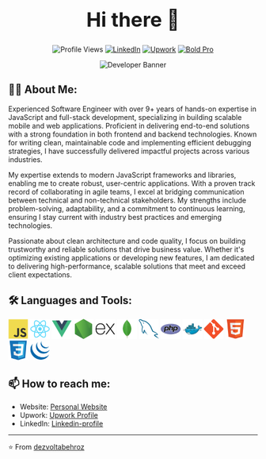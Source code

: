 <div align="center">
<h1 style="font-size: 40px;">Hi there 👋</h1>

![Profile Views](https://komarev.com/ghpvc/?username=dezvoltabehroz&color=brightgreen)
[![LinkedIn](https://img.shields.io/badge/LinkedIn-0077B5?style=for-the-badge&logo=linkedin&logoColor=white)](https://www.linkedin.com/in/behrozahmed/)
[![Upwork](https://img.shields.io/badge/Upwork-6FDA44?style=for-the-badge&logo=Upwork&logoColor=white)](https://www.upwork.com/freelancers/~01649ef45ea6dda835)
[![Bold Pro](https://img.shields.io/badge/Profile-000000?style=for-the-badge&logo=person&logoColor=white)](https://bold.pro/my/behroz-ahmed-241030135028)

![Developer Banner](https://camo.githubusercontent.com/7f8bb3190999081788a39ae09c4d161f9d67f450c6e8b7ab2104888a80083609/68747470733a2f2f6d656469612e67697068792e636f6d2f6d656469612f645765734263544c61766b5a754733354d492f67697068792e676966)

</div>

## 👨‍💻 About Me:
Experienced Software Engineer with over 9+ years of hands-on expertise in JavaScript and full-stack development, specializing in building scalable mobile and web applications. Proficient in delivering end-to-end solutions with a strong foundation in both frontend and backend technologies. Known for writing clean, maintainable code and implementing efficient debugging strategies, I have successfully delivered impactful projects across various industries.

My expertise extends to modern JavaScript frameworks and libraries, enabling me to create robust, user-centric applications. With a proven track record of collaborating in agile teams, I excel at bridging communication between technical and non-technical stakeholders. My strengths include problem-solving, adaptability, and a commitment to continuous learning, ensuring I stay current with industry best practices and emerging technologies.

Passionate about clean architecture and code quality, I focus on building trustworthy and reliable solutions that drive business value. Whether it's optimizing existing applications or developing new features, I am dedicated to delivering high-performance, scalable solutions that meet and exceed client expectations.

## 🛠️ Languages and Tools:
<p align="left">
<img src="https://raw.githubusercontent.com/devicons/devicon/master/icons/javascript/javascript-original.svg" alt="javascript" width="40" height="40"/>
<img src="https://raw.githubusercontent.com/devicons/devicon/master/icons/react/react-original.svg" alt="react" width="40" height="40"/>
<img src="https://raw.githubusercontent.com/devicons/devicon/master/icons/vuejs/vuejs-original.svg" alt="vuejs" width="40" height="40"/>
<img src="https://raw.githubusercontent.com/devicons/devicon/master/icons/nodejs/nodejs-original.svg" alt="nodejs" width="40" height="40"/>
<img src="https://raw.githubusercontent.com/devicons/devicon/master/icons/express/express-original.svg" alt="express" width="40" height="40"/>
<img src="https://raw.githubusercontent.com/devicons/devicon/master/icons/mongodb/mongodb-original.svg" alt="mongodb" width="40" height="40"/>
<img src="https://raw.githubusercontent.com/devicons/devicon/master/icons/mysql/mysql-original.svg" alt="mysql" width="40" height="40"/>
<img src="https://raw.githubusercontent.com/devicons/devicon/master/icons/php/php-original.svg" alt="php" width="40" height="40"/>
<img src="https://raw.githubusercontent.com/devicons/devicon/master/icons/docker/docker-original.svg" alt="docker" width="40" height="40"/>
<img src="https://raw.githubusercontent.com/devicons/devicon/master/icons/git/git-original.svg" alt="git" width="40" height="40"/>
<img src="https://raw.githubusercontent.com/devicons/devicon/master/icons/html5/html5-original.svg" alt="html5" width="40" height="40"/>
<img src="https://raw.githubusercontent.com/devicons/devicon/master/icons/css3/css3-original.svg" alt="css3" width="40" height="40"/>
<img src="https://raw.githubusercontent.com/devicons/devicon/master/icons/jquery/jquery-original.svg" alt="jquery" width="40" height="40"/>
</p>

## 📫 How to reach me:
- Website: [Personal Website](https://bold.pro/my/behroz-ahmed-241030135028)
- Upwork: [Upwork Profile](https://www.upwork.com/freelancers/~01649ef45ea6dda835)
- LinkedIn: [Linkedin-profile](https://www.linkedin.com/in/behrozahmed/)

---
⭐️ From [dezvoltabehroz](https://github.com/dezvoltabehroz)

